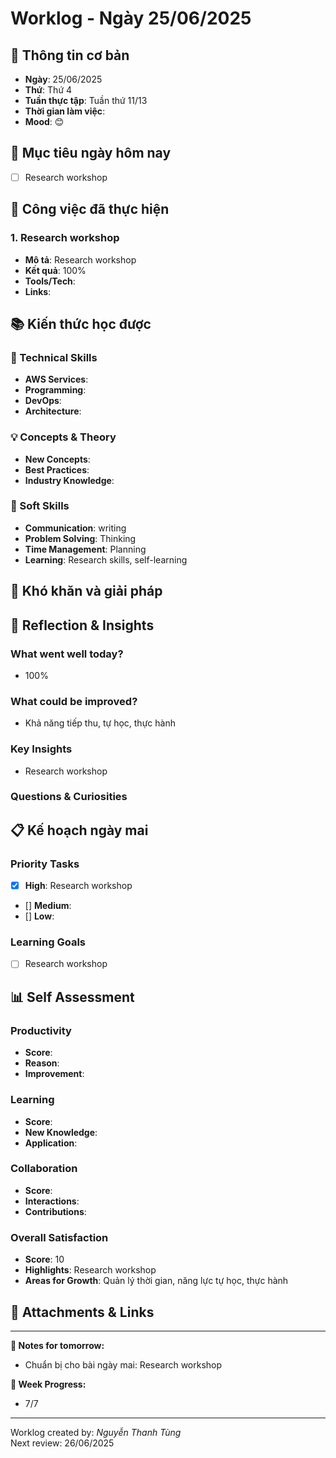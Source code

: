 # Worklog - Ngày 25/06/2025
## 📅 Thông tin cơ bản
- **Ngày**: 25/06/2025
- **Thứ**: Thứ 4
- **Tuần thực tập**: Tuần thứ 11/13
- **Thời gian làm việc**: 
- **Mood**: 😊

## 🎯 Mục tiêu ngày hôm nay
- [ ] Research workshop

## 💼 Công việc đã thực hiện

### 1. Research workshop 
- **Mô tả**: Research workshop
- **Kết quả**: 100%
- **Tools/Tech**: 
- **Links**:

## 📚 Kiến thức học được

### 🔧 Technical Skills
- **AWS Services**:
- **Programming**: 
- **DevOps**: 
- **Architecture**: 

### 💡 Concepts & Theory
- **New Concepts**: 
- **Best Practices**: 
- **Industry Knowledge**: 

### 🤝 Soft Skills
- **Communication**: writing
- **Problem Solving**: Thinking
- **Time Management**: Planning
- **Learning**: Research skills, self-learning

## 🚧 Khó khăn và giải pháp

## 💭 Reflection & Insights

### What went well today?
- 100%

### What could be improved?
- Khả năng tiếp thu, tự học, thực hành

### Key Insights
- Research workshop

### Questions & Curiosities

## 📋 Kế hoạch ngày mai

### Priority Tasks
- [x] **High**: Research workshop
- [] **Medium**: 
- [] **Low**: 

### Learning Goals
- [ ] Research workshop

## 📊 Self Assessment

### Productivity
- **Score**:
- **Reason**: 
- **Improvement**:

### Learning
- **Score**: 
- **New Knowledge**:
- **Application**:

### Collaboration
- **Score**: 
- **Interactions**: 
- **Contributions**: 

### Overall Satisfaction
- **Score**: 10
- **Highlights**: Research workshop
- **Areas for Growth**: Quản lý thời gian, năng lực tự học, thực hành


## 📎 Attachments & Links


---

**📝 Notes for tomorrow:**
- Chuẩn bị cho bài ngày mai: Research workshop

**🎯 Week Progress:**
- 7/7

---
Worklog created by: *Nguyễn Thanh Tùng*  
Next review: 26/06/2025



